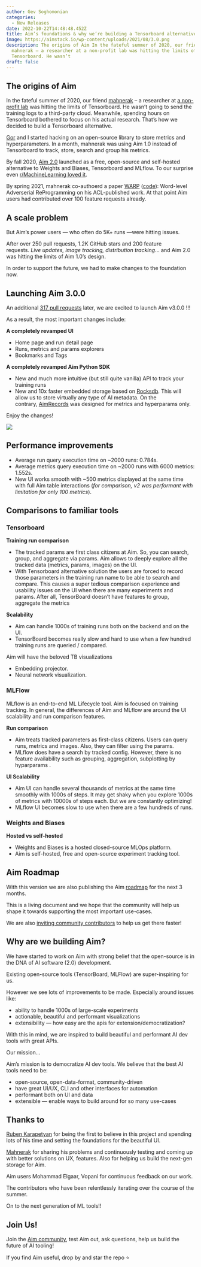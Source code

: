 ```yaml
---
author: Gev Soghomonian
categories:
  - New Releases
date: 2022-10-22T14:48:48.452Z
title: Aim’s foundations & why we’re building a Tensorboard alternative
image: https://aimstack.io/wp-content/uploads/2021/08/3.0.png
description: The origins of Aim In the fateful summer of 2020, our friend
  mahnerak – a researcher at a non-profit lab was hitting the limits of
  Tensorboard. He wasn’t
draft: false
---
```

## The origins of Aim

In the fateful summer of 2020, our friend [mahnerak](https://twitter.com/mahnerak) – a researcher at [a non-profit lab](https://yerevann.com/) was hitting the limits of Tensorboard. He wasn’t going to send the training logs to a third-party cloud. Meanwhile, spending hours on Tensorboard bothered to focus on his actual research. That’s how we decided to build a Tensorboard alternative.

[Gor](https://github.com/gorarakelyan) and I started hacking on an open-source library to store metrics and hyperparameters. In a month, mahnerak was using Aim 1.0 instead of Tensorboard to track, store, search and group his metrics.

By fall 2020, [Aim 2.0](https://aimstack.io/aim-v2-2-0-hugging-face-integration/) launched as a free, open-source and self-hosted alternative to Weights and Biases, Tensorboard and MLflow. To our surprise even [r/MachineLearning loved it](https://www.reddit.com/r/MachineLearning/comments/jfgbij/project_aim_a_supereasy_way_to_record_search_and/).

By spring 2021, mahnerak co-authoerd a paper [WARP](https://aclanthology.org/2021.acl-long.381/) ([code](https://github.com/yerevann/warp)): Word-level Adverserial ReProgramming on his ACL-published work. At that point Aim users had contributed over 100 feature requests already.

## A scale problem

But Aim’s power users — who often do 5K+ runs —were hitting issues.

After over 250 pull requests, 1.2K GitHub stars and 200 feature requests. *Live updates, image tracking, distribution tracking*… and Aim 2.0 was hitting the limits of Aim 1.0’s design.

In order to support the future, we had to make changes to the foundation now.

## Launching Aim 3.0.0

An additional [317 pull requests](https://github.com/aimhubio/aim/milestone/13?closed=1) later, we are excited to launch Aim v3.0.0 !!!

As a result, the most important changes include:

**A completely revamped UI**

* Home page and run detail page
* Runs, metrics and params explorers
* Bookmarks and Tags

**A completely revamped Aim Python SDK**

* New and much more intuitive (but still quite vanilla) API to track your training runs
* New and 10x faster embedded storage based on [Rocksdb](http://rocksdb.org/). This will allow us to store virtually any type of AI metadata. On the contrary, [AimRecords](https://github.com/aimhubio/aimrecords) was designed for metrics and hyperparams only.

Enjoy the changes!

![](https://aimstack.io/wp-content/uploads/2021/08/changes.gif)

## Performance improvements

* Average run query execution time on ~2000 runs: 0.784s.
* Average metrics query execution time on ~2000 runs with 6000 metrics: 1.552s.
* New UI works smooth with ~500 metrics displayed at the same time with full Aim table interactions (*for comparison, v2 was performant with limitation for only 100 metrics*).

## Comparisons to familiar tools

### Tensorboard

**Training run comparison**

* The tracked params are first class citizens at Aim. So, you can search, group, and aggregate via params. Aim allows to deeply explore all the tracked data (metrics, params, images) on the UI.
* With Tensorboard alternative solution the users are forced to record those parameters in the training run name to be able to search and compare. This causes a super tedious comparison experience and usability issues on the UI when there are many experiments and params. After all, TensorBoard doesn’t have features to group, aggregate the metrics

**Scalability**

* Aim can handle 1000s of training runs both on the backend and on the UI.
* TensorBoard becomes really slow and hard to use when a few hundred training runs are queried / compared.

Aim will have the beloved TB visualizations

* Embedding projector.
* Neural network visualization.

### [](https://github.com/aimhubio/aim#mlflow)MLFlow

MLflow is an end-to-end ML Lifecycle tool. Aim is focused on training tracking. In general, the differences of Aim and MLflow are around the UI scalability and run comparison features.

**Run comparison**

* Aim treats tracked parameters as first-class citizens. Users can query runs, metrics and images. Also, they can filter using the params.
* MLflow does have a search by tracked config. However, there is no feature availability such as grouping, aggregation, subplotting by hyparparams .

**UI Scalability**

* Aim UI can handle several thousands of metrics at the same time smoothly with 1000s of steps. It may get shaky when you explore 1000s of metrics with 10000s of steps each. But we are constantly optimizing!
* MLflow UI becomes slow to use when there are a few hundreds of runs.

### [](https://github.com/aimhubio/aim#weights-and-biases)Weights and Biases



**Hosted vs self-hosted**

* Weights and Biases is a hosted closed-source MLOps platform.
* Aim is self-hosted, free and open-source experiment tracking tool.

## Aim Roadmap[](https://github.com/aimhubio/aim#tensorboard)

With this version we are also publishing the Aim [roadmap](https://github.com/aimhubio/aim#roadmap) for the next 3 months.

This is a living document and we hope that the community will help us shape it towards supporting the most important use-cases.

We are also [inviting community contributors](https://github.com/aimhubio/aim#community) to help us get there faster!

## Why are we building Aim?



We have started to work on Aim with strong belief that the open-source is in the DNA of AI software (2.0) development.

Existing open-source tools (TensorBoard, MLFlow) are super-inspiring for us.

However we see lots of improvements to be made. Especially around issues like:

* ability to handle 1000s of large-scale experiments
* actionable, beautiful and performant visualizations
* extensibility — how easy are the apis for extension/democratization?

With this in mind, we are inspired to build beautiful and performant AI dev tools with great APIs.

Our mission…

Aim’s mission is to democratize AI dev tools. We believe that the best AI tools need to be:

* open-source, open-data-format, community-driven
* have great UI/UX, CLI and other interfaces for automation
* performant both on UI and data
* extensible — enable ways to build around for so many use-cases



## Thanks to



[Ruben Karapetyan](https://twitter.com/roubkar) for being the first to believe in this project and spending lots of his time and setting the foundations for the beautiful UI.

[Mahnerak](https://twitter.com/mahnerak) for sharing his problems and continuously testing and coming up with better solutions on UX, features. Also for helping us build the next-gen storage for Aim.

Aim users Mohammad Elgaar, Vopani for continuous feedback on our work.

The contributors who have been relentlessly iterating over the course of the summer.

On to the next generation of ML tools!!

## Join Us!

Join the [Aim community](https://slack.aimstack.io/), test Aim out, ask questions, help us build the future of AI tooling!

If you find Aim useful, drop by and star the repo ⭐